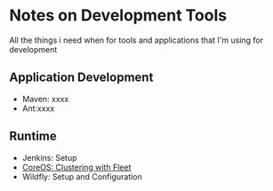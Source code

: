 # Notes on Development Tools
All the things i need when for tools and applications that I'm using for development

## Application Development
* Maven: xxxx
* Ant:xxxx

## Runtime
* Jenkins: Setup
* [CoreOS: Clustering with Fleet](https://coreos.com/using-coreos/clustering/)
* Wildfly: Setup and Configuration
